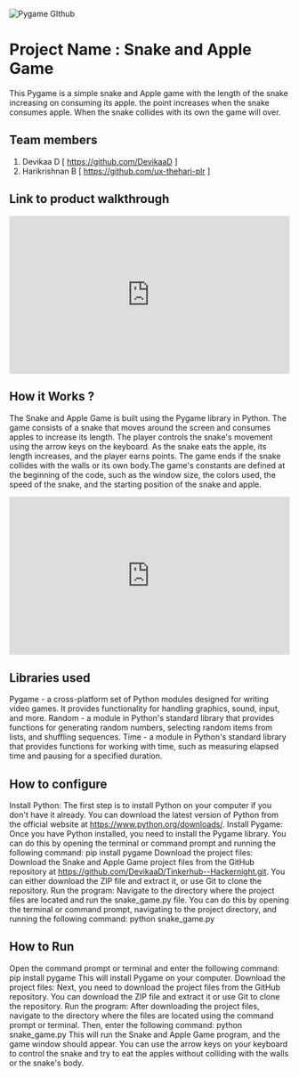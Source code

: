 
![Pygame GIthub](https://user-images.githubusercontent.com/64391274/229285417-80d68655-4282-4a33-87a2-20723c8dfcb0.png)



# Project Name : Snake and Apple Game
This Pygame is a simple snake and Apple game with the length of the snake increasing on consuming its apple. the point increases when the snake consumes apple. When the snake collides with its own the game will over.
## Team members
1. Devikaa D [ https://github.com/DevikaaD ]
2. Harikrishnan B [ https://github.com/ux-thehari-plr ]
## Link to product walkthrough
<div style="position: relative; padding-bottom: 56.25%; height: 0;"><iframe src="https://www.loom.com/embed/de0f540775aa44fa921d3f1d72ca664c" frameborder="0" webkitallowfullscreen mozallowfullscreen allowfullscreen style="position: absolute; top: 0; left: 0; width: 100%; height: 100%;"></iframe></div>

## How it Works ?

The Snake and Apple Game is built using the Pygame library in Python. The game consists of a snake that moves around the screen and consumes apples to increase its length. The player controls the snake's movement using the arrow keys on the keyboard. As the snake eats the apple, its length increases, and the player earns points. The game ends if the snake collides with the walls or its own body.The game's constants are defined at the beginning of the code, such as the window size, the colors used, the speed of the snake, and the starting position of the snake and apple.
<div style="position: relative; padding-bottom: 56.25%; height: 0;"><iframe src="https://www.loom.com/embed/de0f540775aa44fa921d3f1d72ca664c" frameborder="0" webkitallowfullscreen mozallowfullscreen allowfullscreen style="position: absolute; top: 0; left: 0; width: 100%; height: 100%;"></iframe></div>

## Libraries used

Pygame - a cross-platform set of Python modules designed for writing video games. It provides functionality for handling graphics, sound, input, and more.
Random - a module in Python's standard library that provides functions for generating random numbers, selecting random items from lists, and shuffling sequences.
Time - a module in Python's standard library that provides functions for working with time, such as measuring elapsed time and pausing for a specified duration.

## How to configure

Install Python: The first step is to install Python on your computer if you don't have it already. You can download the latest version of Python from the official website at https://www.python.org/downloads/.
Install Pygame: Once you have Python installed, you need to install the Pygame library. You can do this by opening the terminal or command prompt and running the following command: pip install pygame
Download the project files: Download the Snake and Apple Game project files from the GitHub repository at https://github.com/DevikaaD/Tinkerhub--Hackernight.git. You can either download the ZIP file and extract it, or use Git to clone the repository.
Run the program: Navigate to the directory where the project files are located and run the snake_game.py file. You can do this by opening the terminal or command prompt, navigating to the project directory, and running the following command: python snake_game.py

## How to Run

Open the command prompt or terminal and enter the following command: pip install pygame
This will install Pygame on your computer.
Download the project files: Next, you need to download the project files from the GitHub repository. You can download the ZIP file and extract it or use Git to clone the repository.
Run the program: After downloading the project files, navigate to the directory where the files are located using the command prompt or terminal. Then, enter the following command: python snake_game.py
This will run the Snake and Apple Game program, and the game window should appear. You can use the arrow keys on your keyboard to control the snake and try to eat the apples without colliding with the walls or the snake's body.
